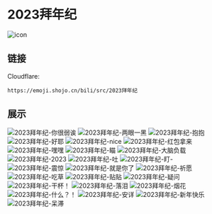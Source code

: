 # 2023拜年纪
![icon](https://emoji.shojo.cn/bili/src/2023拜年纪/icon.png)
## 链接
Cloudflare:
```
https://emoji.shojo.cn/bili/src/2023拜年纪
```
## 展示
![2023拜年纪-你很弱诶](https://emoji.shojo.cn/bili/src/2023拜年纪/2023拜年纪-你很弱诶.png)
![2023拜年纪-两眼一黑](https://emoji.shojo.cn/bili/src/2023拜年纪/2023拜年纪-两眼一黑.png)
![2023拜年纪-抱抱](https://emoji.shojo.cn/bili/src/2023拜年纪/2023拜年纪-抱抱.png)
![2023拜年纪-好耶](https://emoji.shojo.cn/bili/src/2023拜年纪/2023拜年纪-好耶.png)
![2023拜年纪-nice](https://emoji.shojo.cn/bili/src/2023拜年纪/2023拜年纪-nice.png)
![2023拜年纪-红包拿来](https://emoji.shojo.cn/bili/src/2023拜年纪/2023拜年纪-红包拿来.png)
![2023拜年纪-嘿嘿](https://emoji.shojo.cn/bili/src/2023拜年纪/2023拜年纪-嘿嘿.png)
![2023拜年纪-瞄](https://emoji.shojo.cn/bili/src/2023拜年纪/2023拜年纪-瞄.png)
![2023拜年纪-大脑负载](https://emoji.shojo.cn/bili/src/2023拜年纪/2023拜年纪-大脑负载.png)
![2023拜年纪-2023](https://emoji.shojo.cn/bili/src/2023拜年纪/2023拜年纪-2023.png)
![2023拜年纪-吐](https://emoji.shojo.cn/bili/src/2023拜年纪/2023拜年纪-吐.png)
![2023拜年纪-盯-](https://emoji.shojo.cn/bili/src/2023拜年纪/2023拜年纪-盯-.png)
![2023拜年纪-震惊](https://emoji.shojo.cn/bili/src/2023拜年纪/2023拜年纪-震惊.png)
![2023拜年纪-就是你了](https://emoji.shojo.cn/bili/src/2023拜年纪/2023拜年纪-就是你了.png)
![2023拜年纪-祈愿](https://emoji.shojo.cn/bili/src/2023拜年纪/2023拜年纪-祈愿.png)
![2023拜年纪-吃草](https://emoji.shojo.cn/bili/src/2023拜年纪/2023拜年纪-吃草.png)
![2023拜年纪-贴贴](https://emoji.shojo.cn/bili/src/2023拜年纪/2023拜年纪-贴贴.png)
![2023拜年纪-疑问](https://emoji.shojo.cn/bili/src/2023拜年纪/2023拜年纪-疑问.png)
![2023拜年纪-干杯！](https://emoji.shojo.cn/bili/src/2023拜年纪/2023拜年纪-干杯！.png)
![2023拜年纪-落泪](https://emoji.shojo.cn/bili/src/2023拜年纪/2023拜年纪-落泪.png)
![2023拜年纪-烟花](https://emoji.shojo.cn/bili/src/2023拜年纪/2023拜年纪-烟花.png)
![2023拜年纪-什么？！](https://emoji.shojo.cn/bili/src/2023拜年纪/2023拜年纪-什么？！.png)
![2023拜年纪-安详](https://emoji.shojo.cn/bili/src/2023拜年纪/2023拜年纪-安详.png)
![2023拜年纪-新年快乐](https://emoji.shojo.cn/bili/src/2023拜年纪/2023拜年纪-新年快乐.png)
![2023拜年纪-呆滞](https://emoji.shojo.cn/bili/src/2023拜年纪/2023拜年纪-呆滞.png)

